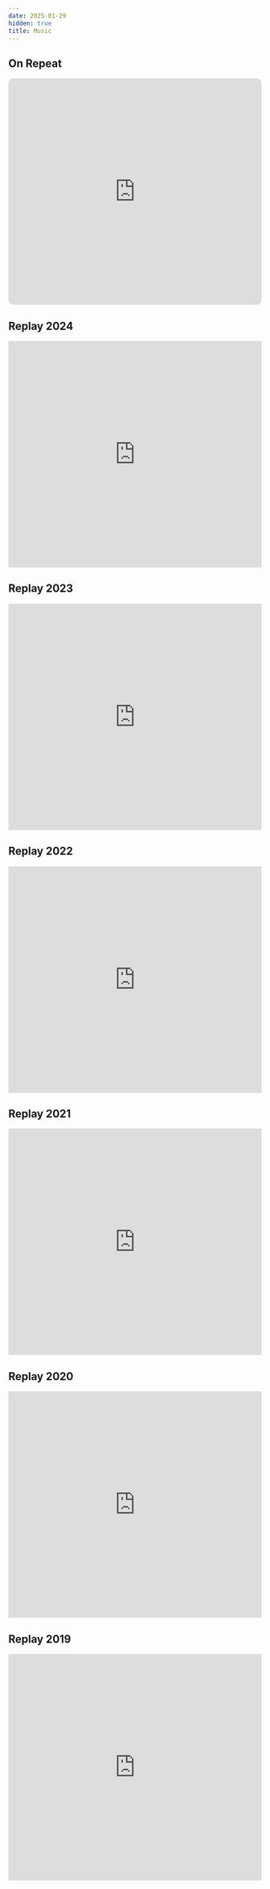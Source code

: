 ```yaml
---
date: 2025-01-29
hidden: true
title: Music
---
```


## On Repeat

<div class="amembed">
  <iframe
    allow="autoplay *; encrypted-media *; fullscreen *; clipboard-write"
    frameborder="0"
    height="450"
    style="width:100%;max-width:660px;overflow:hidden;border-radius:10px;"
    sandbox="allow-forms allow-popups allow-same-origin allow-scripts allow-storage-access-by-user-activation allow-top-navigation-by-user-activation"
    src="https://embed.music.apple.com/us/playlist/heavy-rotation-mix/pl.pm-8e975ad16716041c9e693d5d0af49ea1?theme=dark"
  >
  </iframe>
</div>

## Replay 2024

<div class="amembed">
  <iframe
    allow="autoplay *; encrypted-media *;"
    frameborder="0"
    height="450"
    style="width:100%;max-width:660px;overflow:hidden;background:transparent;"
    sandbox="allow-forms allow-popups allow-same-origin allow-scripts allow-storage-access-by-user-activation allow-top-navigation-by-user-activation"
    src="https://embed.music.apple.com/us/playlist/replay-2024/pl.rp-Qw28IR49p6L9?theme=dark"
  >
  </iframe>
</div>

## Replay 2023

<div class="amembed">
  <iframe
    allow="autoplay *; encrypted-media *;"
    frameborder="0"
    height="450"
    style="width:100%;max-width:660px;overflow:hidden;background:transparent;"
    sandbox="allow-forms allow-popups allow-same-origin allow-scripts allow-storage-access-by-user-activation allow-top-navigation-by-user-activation"
    src="https://embed.music.apple.com/us/playlist/replay-2023/pl.rp-kDD5sw7OVLjO?theme=dark"
  >
  </iframe>
</div>

## Replay 2022

<div class="amembed">
  <iframe
    allow="autoplay *; encrypted-media *;"
    frameborder="0"
    height="450"
    style="width:100%;max-width:660px;overflow:hidden;background:transparent;"
    sandbox="allow-forms allow-popups allow-same-origin allow-scripts allow-storage-access-by-user-activation allow-top-navigation-by-user-activation"
    src="https://embed.music.apple.com/us/playlist/replay-2022/pl.rp-ARRGuMBVNgnV?theme=dark"
  >
  </iframe>
</div>

## Replay 2021

<div class="amembed">
  <iframe
    allow="autoplay *; encrypted-media *;"
    frameborder="0"
    height="450"
    style="width:100%;max-width:660px;overflow:hidden;background:transparent;"
    sandbox="allow-forms allow-popups allow-same-origin allow-scripts allow-storage-access-by-user-activation allow-top-navigation-by-user-activation"
    src="https://embed.music.apple.com/us/playlist/replay-2021/pl.rp-6xxXT6BJVZdJ?theme=dark"
  >
  </iframe>
</div>

## Replay 2020

<div class="amembed">
  <iframe
    allow="autoplay *; encrypted-media *;"
    frameborder="0"
    height="450"
    style="width:100%;max-width:660px;overflow:hidden;background:transparent;"
    sandbox="allow-forms allow-popups allow-same-origin allow-scripts allow-storage-access-by-user-activation allow-top-navigation-by-user-activation"
    src="https://embed.music.apple.com/us/playlist/replay-2020/pl.rp-1kk4hE6B9wDB?theme=dark"
  >
  </iframe>
</div>

## Replay 2019

<div class="amembed">
  <iframe
    allow="autoplay *; encrypted-media *;"
    frameborder="0"
    height="450"
    style="width:100%;max-width:660px;overflow:hidden;background:transparent;"
    sandbox="allow-forms allow-popups allow-same-origin allow-scripts allow-storage-access-by-user-activation allow-top-navigation-by-user-activation"
    src="https://embed.music.apple.com/us/playlist/replay-2019/pl.rp-gQQyiz3gnDyg?theme=dark"
  >
  </iframe>
</div>
